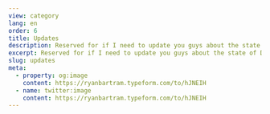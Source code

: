 ```yaml
---
view: category
lang: en
order: 6
title: Updates
description: Reserved for if I need to update you guys about the state of DFTAI, the blog or something. Posts here will be of the sort "We need to have a chat..."
excerpt: Reserved for if I need to update you guys about the state of DFTAI
slug: updates
meta:
  - property: og:image
    content: https://ryanbartram.typeform.com/to/hJNEIH
  - name: twitter:image
    content: https://ryanbartram.typeform.com/to/hJNEIH
---
```

